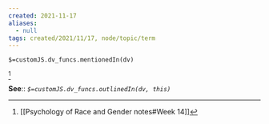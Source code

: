 ```yaml
---
created: 2021-11-17 
aliases:
  - null
tags: created/2021/11/17, node/topic/term
---
```

`$=customJS.dv_funcs.mentionedIn(dv)`

[^1]

**See**::
*`$=customJS.dv_funcs.outlinedIn(dv, this)`*

[^1]: [[Psychology of Race and Gender notes#Week 14]]